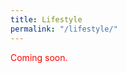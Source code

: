 ```yaml
---
title: Lifestyle
permalink: "/lifestyle/"
---
```


<p class="lead" style="color:red">Coming soon.</p>

